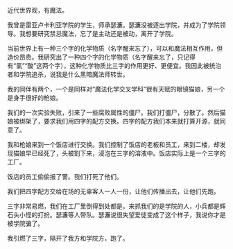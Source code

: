 近代世界观，有魔法。

我曾是雷亚卢卡利亚学院的学生，师承瑟濂。瑟濂没被逐出学院，并成为了学院领导。我想要研究禁忌魔法，忘了是主动还是被动，离开了学院。

当前世界上有一种三个字的化学物质（名字醒来忘了），可以和魔法相互作用，但造价昂贵。我研究出了一种四个字的化学物质（名字醒来忘了，只记得有“氯”“酸”这两个字），这种化学物质比三字的作用更好、更便宜。我因此被统治者和学院追杀，说我是什么黑暗魔法师转世。

我的同伴有两个，一个是同样对“魔法化学交叉学科”很有天赋的眼镜猫娘，另一个是身手很好的枪娘。

我们的一次实验失败，引来了一些腐败属性的僵尸。我们打僵尸，分散了。然后猫娘被绑架了，要求我们用四字的配方交换。四字的配方我们本来就打算开源，就同意了。

我和枪娘来到一个饭店进行交换。我们控制了饭店的老板和员工，来到二楼，却发现猫娘早已经死了，头被割下来，浸泡在三字的溶液中。饭店实际上是一个三字的工厂。

饭店的员工偷偷报了警。我们打死了他们。

我们把四字配方交给在场的无辜客人一人一份，让他们传播出去，让他们先跑。

三字非常易燃，我们在工厂里倒得到处都是。来抓我们的是学院的人，小兵都是辉石头小怪的打扮。瑟濂等人带队。瑟濂说很失望爱徒变成了这个样子，我说你才是被学院骗了。

我引燃了三字，隔开了我方和学院方，跑了。
